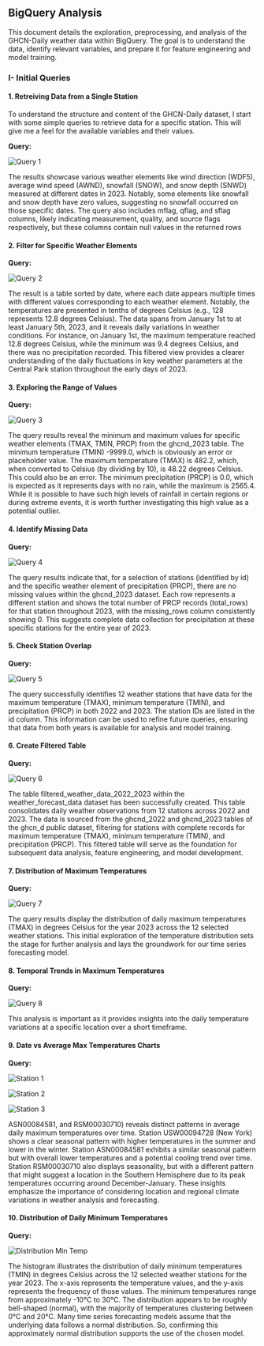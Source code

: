 ## BigQuery Analysis

This document details the exploration, preprocessing, and analysis of the GHCN-Daily weather data within BigQuery. The goal is to understand the data, identify relevant variables, and prepare it for feature engineering and model training.

### I- Initial Queries

#### 1. Retreiving Data from a Single Station

To understand the structure and content of the GHCN-Daily dataset, I start with some simple queries to retrieve data for a specific station. This will give me a feel for the available variables and their values.

**Query:**

![Query 1](BigQuery-images/Bq-1.png)

The results showcase various weather elements like wind direction (WDF5), average wind speed (AWND), snowfall (SNOW), and snow depth (SNWD) measured at different dates in 2023. Notably, some elements like snowfall and snow depth have zero values, suggesting no snowfall occurred on those specific dates. The query also includes mflag, qflag, and sflag columns, likely indicating measurement, quality, and source flags respectively, but these columns contain null values in the returned rows

#### 2. Filter for Specific Weather Elements

**Query:**

![Query 2](BigQuery-images/Bq-2.png)

The result is a table sorted by date, where each date appears multiple times with different values corresponding to each weather element. Notably, the temperatures are presented in tenths of degrees Celsius (e.g., 128 represents 12.8 degrees Celsius). The data spans from January 1st to at least January 5th, 2023, and it reveals daily variations in weather conditions. For instance, on January 1st, the maximum temperature reached 12.8 degrees Celsius, while the minimum was 9.4 degrees Celsius, and there was no precipitation recorded. This filtered view provides a clearer understanding of the daily fluctuations in key weather parameters at the Central Park station throughout the early days of 2023.

#### 3. Exploring the Range of Values

**Query:**

![Query 3](BigQuery-images/Bq-3.png)

The query results reveal the minimum and maximum values for specific weather elements (TMAX, TMIN, PRCP) from the ghcnd_2023 table. The minimum temperature (TMIN) -9999.0, which is obviously an error or placeholder value. The maximum temperature (TMAX) is 482.2, which, when converted to Celsius (by dividing by 10), is 48.22 degrees Celsius. This could also be an error. The minimum precipitation (PRCP) is 0.0, which is expected as it represents days with no rain, while the maximum is 2565.4. While it is possible to have such high levels of rainfall in certain regions or during extreme events, it is worth further investigating this high value as a potential outlier.

#### 4. Identify Missing Data

**Query:**

![Query 4](BigQuery-images/Bq-4.png)

The query results indicate that, for a selection of stations (identified by id) and the specific weather element of precipitation (PRCP), there are no missing values within the ghcnd_2023 dataset. Each row represents a different station and shows the total number of PRCP records (total_rows) for that station throughout 2023, with the missing_rows column consistently showing 0. This suggests complete data collection for precipitation at these specific stations for the entire year of 2023.

#### 5. Check Station Overlap

**Query:**

![Query 5](BigQuery-images/Bq-5.png)

The query successfully identifies 12 weather stations that have data for the maximum temperature (TMAX), minimum temperature (TMIN), and precipitation (PRCP) in both 2022 and 2023. The station IDs are listed in the id column. This information can be used to refine future queries, ensuring that data from both years is available for analysis and model training.

#### 6. Create Filtered Table 

**Query:**

![Query 6](BigQuery-images/Bq-6.png)

The table filtered_weather_data_2022_2023 within the weather_forecast_data dataset has been successfully created. This table consolidates daily weather observations from 12 stations across 2022 and 2023. The data is sourced from the ghcnd_2022 and ghcnd_2023 tables of the ghcn_d public dataset, filtering for stations with complete records for maximum temperature (TMAX), minimum temperature (TMIN), and precipitation (PRCP). This filtered table will serve as the foundation for subsequent data analysis, feature engineering, and model development.

#### 7. Distribution of Maximum Temperatures

**Query:**

![Query 7](BigQuery-images/Bq-7.png)

The query results display the distribution of daily maximum temperatures (TMAX) in degrees Celsius for the year 2023 across the 12 selected weather stations. This initial exploration of the temperature distribution sets the stage for further analysis and lays the groundwork for our time series forecasting model.

#### 8. Temporal Trends in Maximum Temperatures

**Query:**

![Query 8](BigQuery-images/Bq-8.png)

This analysis is important as it provides insights into the daily temperature variations at a specific location over a short timeframe.

#### 9. Date vs Average Max Temperatures Charts

**Query:**

![Station 1](BigQuery-images/Station-1.png)

![Station 2](BigQuery-images/Station-2.png)

![Station 3](BigQuery-images/Station-3.png)

ASN00084581, and RSM00030710) reveals distinct patterns in average daily maximum temperatures over time. Station USW00094728 (New York) shows a clear seasonal pattern with higher temperatures in the summer and lower in the winter. Station ASN00084581 exhibits a similar seasonal pattern but with overall lower temperatures and a potential cooling trend over time. Station RSM00030710 also displays seasonality, but with a different pattern that might suggest a location in the Southern Hemisphere due to its peak temperatures occurring around December-January. These insights emphasize the importance of considering location and regional climate variations in weather analysis and forecasting.

#### 10. Distribution of Daily Minimum Temperatures

**Query:**

![Distribution Min Temp](BigQuery-images/Min-Temp-Bar.png)

The histogram illustrates the distribution of daily minimum temperatures (TMIN) in degrees Celsius across the 12 selected weather stations for the year 2023. The x-axis represents the temperature values, and the y-axis represents the frequency of those values. The minimum temperatures range from approximately -10°C to 30°C. The distribution appears to be roughly bell-shaped (normal), with the majority of temperatures clustering between 0°C and 20°C. Many time series forecasting models assume that the underlying data follows a normal distribution. So, confirming this approximately normal distribution supports the use of the chosen model. 
